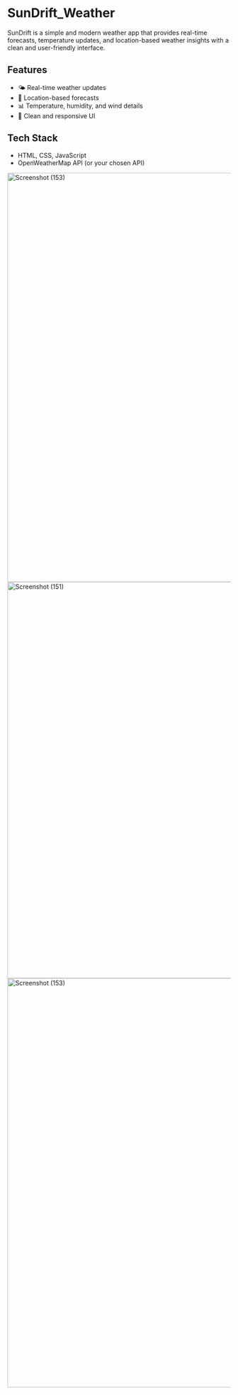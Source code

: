 # SunDrift_Weather

SunDrift is a simple and modern weather app that provides real-time forecasts, temperature updates, and location-based weather insights with a clean and user-friendly interface.

## Features
- 🌤️ Real-time weather updates  
- 📍 Location-based forecasts  
- 📊 Temperature, humidity, and wind details  
- 🎨 Clean and responsive UI  

## Tech Stack
- HTML, CSS, JavaScript  
- OpenWeatherMap API (or your chosen API)
  
<img width="1920" height="924" alt="Screenshot (153)" src="https://github.com/user-attachments/assets/7b9f5b94-1bdf-4401-9f18-c9b969bf244c" />

<img width="1920" height="895" alt="Screenshot (151)" src="https://github.com/user-attachments/assets/4827d913-4578-4985-a8c5-312dd548bcf7" />
<img width="1920" height="924" alt="Screenshot (153)" src="https://github.com/user-attachments/assets/8cb5387f-48d3-4532-a2dc-6aed5d2481fb" />
